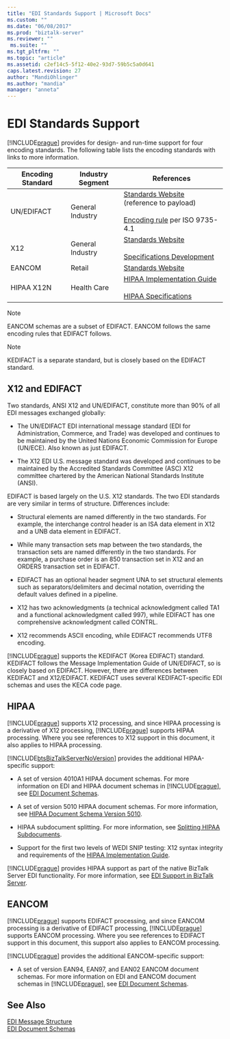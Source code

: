 ```yaml
---
title: "EDI Standards Support | Microsoft Docs"
ms.custom: ""
ms.date: "06/08/2017"
ms.prod: "biztalk-server"
ms.reviewer: ""
 ms.suite: ""
ms.tgt_pltfrm: ""
ms.topic: "article"
ms.assetid: c2ef14c5-5f12-40e2-93d7-59b5c5a0d641
caps.latest.revision: 27
author: "MandiOhlinger"
ms.author: "mandia"
manager: "anneta"
---
```

# EDI Standards Support
[!INCLUDE[prague](../includes/prague-md.md)] provides for design- and run-time support for four encoding standards. The following table lists the encoding standards with links to more information.  
  
|Encoding Standard|Industry Segment|References|  
|-----------------------|----------------------|----------------|  
|UN/EDIFACT|General Industry|[Standards Website](http://go.microsoft.com/fwlink/?LinkId=77532) (reference to payload)<br /><br /> [Encoding rule](http://go.microsoft.com/fwlink/?LinkId=77534) per ISO 9735-4.1|  
|X12|General Industry|[Standards Website](http://go.microsoft.com/fwlink/?LinkID=28673)<br /><br /> [Specifications Development](http://go.microsoft.com/fwlink/?LinkId=77535)|  
|EANCOM|Retail|[Standards Website](http://go.microsoft.com/fwlink/?LinkId=92861)|  
|HIPAA X12N|Health Care|[HIPAA Implementation Guide](http://go.microsoft.com/fwlink/?LinkId=77541)<br /><br /> [HIPAA Specifications](http://go.microsoft.com/fwlink/?LinkId=77542)|  
  
> [!NOTE]
>  EANCOM schemas are a subset of EDIFACT. EANCOM follows the same encoding rules that EDIFACT follows.  
  
> [!NOTE]
>  KEDIFACT is a separate standard, but is closely based on the EDIFACT standard.  
  
## X12 and EDIFACT  
 Two standards, ANSI X12 and UN/EDIFACT, constitute more than 90% of all EDI messages exchanged globally:  
  
-   The UN/EDIFACT EDI international message standard (EDI for Administration, Commerce, and Trade) was developed and continues to be maintained by the United Nations Economic Commission for Europe (UN/ECE). Also known as just EDIFACT.  
  
-   The X12 EDI U.S. message standard was developed and continues to be maintained by the Accredited Standards Committee (ASC) X12 committee chartered by the American National Standards Institute (ANSI).  
  
 EDIFACT is based largely on the U.S. X12 standards. The two EDI standards are very similar in terms of structure. Differences include:  
  
-   Structural elements are named differently in the two standards. For example, the interchange control header is an ISA data element in X12 and a UNB data element in EDIFACT.  
  
-   While many transaction sets map between the two standards, the transaction sets are named differently in the two standards. For example, a purchase order is an 850 transaction set in X12 and an ORDERS transaction set in EDIFACT.  
  
-   EDIFACT has an optional header segment UNA to set structural elements such as separators/delimiters and decimal notation, overriding the default values defined in a pipeline.  
  
-   X12 has two acknowledgments (a technical acknowledgment called TA1 and a functional acknowledgment called 997), while EDIFACT has one comprehensive acknowledgment called CONTRL.  
  
-   X12 recommends ASCII encoding, while EDIFACT recommends UTF8 encoding.  
  
 [!INCLUDE[prague](../includes/prague-md.md)] supports the KEDIFACT (Korea EDIFACT) standard. KEDIFACT follows the Message Implementation Guide of UN/EDIFACT, so is closely based on EDIFACT. However, there are differences between KEDIFACT and X12/EDIFACT. KEDIFACT uses several KEDIFACT-specific EDI schemas and uses the KECA code page.  
  
## HIPAA  
 [!INCLUDE[prague](../includes/prague-md.md)] supports X12 processing, and since HIPAA processing is a derivative of X12 processing, [!INCLUDE[prague](../includes/prague-md.md)] supports HIPAA processing. Where you see references to X12 support in this document, it also applies to HIPAA processing.  
  
 [!INCLUDE[btsBizTalkServerNoVersion](../includes/btsbiztalkservernoversion-md.md)] provides the additional HIPAA-specific support:  
  
-   A set of version 4010A1 HIPAA document schemas. For more information on EDI and HIPAA document schemas in [!INCLUDE[prague](../includes/prague-md.md)], see [EDI Document Schemas](../core/edi-document-schemas.md).  
  
-   A set of version 5010 HIPAA document schemas. For more information, see [HIPAA Document Schema Version 5010](../core/hipaa-document-schema-version-5010.md).  
  
-   HIPAA subdocument splitting. For more information, see [Splitting HIPAA Subdocuments](../core/splitting-hipaa-subdocuments.md).  
  
-   Support for the first two levels of WEDI SNIP testing: X12 syntax integrity and requirements of the [HIPAA Implementation Guide](http://go.microsoft.com/fwlink/?LinkId=77541).  
  
 [!INCLUDE[prague](../includes/prague-md.md)] provides HIPAA support as part of the native BizTalk Server EDI functionality. For more information, see [EDI Support in BizTalk Server](../core/edi-support-in-biztalk-server2.md).  
  
## EANCOM  
 [!INCLUDE[prague](../includes/prague-md.md)] supports EDIFACT processing, and since EANCOM processing is a derivative of EDIFACT processing, [!INCLUDE[prague](../includes/prague-md.md)] supports EANCOM processing. Where you see references to EDIFACT support in this document, this support also applies to EANCOM processing.  
  
 [!INCLUDE[prague](../includes/prague-md.md)] provides the additional EANCOM-specific support:  
  
-   A set of version EAN94, EAN97, and EAN02 EANCOM document schemas. For more information on EDI and EANCOM document schemas in [!INCLUDE[prague](../includes/prague-md.md)], see [EDI Document Schemas](../core/edi-document-schemas.md).  
  
## See Also  
 [EDI Message Structure](../core/edi-message-structure.md)   
 [EDI Document Schemas](../core/edi-document-schemas.md)